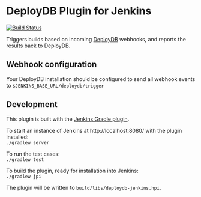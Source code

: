 # DeployDB Plugin for Jenkins

[![Build Status](https://travis-ci.org/lookout/deploydb-jenkins-plugin.svg?branch=master)](https://travis-ci.org/lookout/deploydb-jenkins-plugin)

Triggers builds based on incoming [DeployDB][] webhooks, and reports the results back to DeployDB.

## Webhook configuration
Your DeployDB installation should be configured to send all webhook events to
    `$JENKINS_BASE_URL/deploydb/trigger`

## Development
This plugin is built with the [Jenkins Gradle plugin][jpi-plugin].

To start an instance of Jenkins at http://localhost:8080/ with the plugin installed:  
`./gradlew server`

To run the test cases:  
`./gradlew test`

To build the plugin, ready for installation into Jenkins:  
`./gradlew jpi`

The plugin will be written to `build/libs/deploydb-jenkins.hpi`.

[deploydb]:https://github.com/lookout/deploydb
[jpi-plugin]:https://wiki.jenkins-ci.org/display/JENKINS/Gradle+JPI+Plugin
